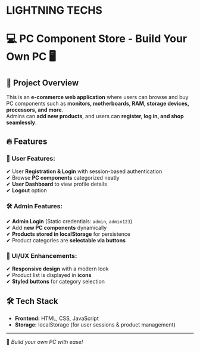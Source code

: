 # LIGHTNING TECHS

# 💻 PC Component Store - Build Your Own PC 🖥️  

## 🚀 Project Overview  
This is an **e-commerce web application** where users can browse and buy PC components such as **monitors, motherboards, RAM, storage devices, processors, and more**.  
Admins can **add new products**, and users can **register, log in, and shop seamlessly**.  

## 🔥 Features  
### 🛒 **User Features:**  
✔ User **Registration & Login** with session-based authentication  
✔ Browse **PC components** categorized neatly  
✔ **User Dashboard** to view profile details  
✔ **Logout** option  

### 🛠️ **Admin Features:**  
✔ **Admin Login** (Static credentials: `admin`, `admin123`)  
✔ Add **new PC components** dynamically  
✔ **Products stored in localStorage** for persistence  
✔ Product categories are **selectable via buttons**  

### 🎨 **UI/UX Enhancements:**  
✔ **Responsive design** with a modern look  
✔ Product list is displayed in **icons**  
✔ **Styled buttons** for category selection  

## 🛠️ Tech Stack  
- **Frontend:** HTML, CSS, JavaScript  
- **Storage:** localStorage (for user sessions & product management)  

---
  
🎯 *Build your own PC with ease!*  
